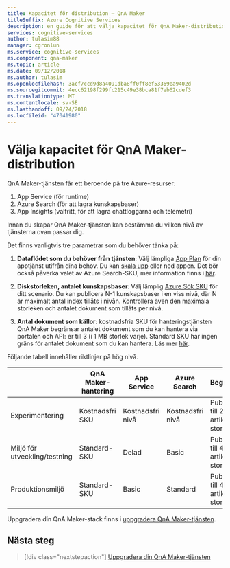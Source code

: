 ```yaml
---
title: Kapacitet för distribution – QnA Maker
titleSuffix: Azure Cognitive Services
description: en guide för att välja kapacitet för QnA Maker-distribution
services: cognitive-services
author: tulasim88
manager: cgronlun
ms.service: cognitive-services
ms.component: qna-maker
ms.topic: article
ms.date: 09/12/2018
ms.author: tulasim
ms.openlocfilehash: 3acf7ccd9d8a4091dba8ff0ff8ef53369ea9402d
ms.sourcegitcommit: 4ecc62198f299fc215c49e38bca81f7eb62cdef3
ms.translationtype: MT
ms.contentlocale: sv-SE
ms.lasthandoff: 09/24/2018
ms.locfileid: "47041980"
---
```

# <a name="choosing-capacity-for-your-qna-maker-deployment"></a>Välja kapacitet för QnA Maker-distribution

QnA Maker-tjänsten får ett beroende på tre Azure-resurser:
1.  App Service (för runtime)
2.  Azure Search (för att lagra kunskapsbaser)
3.  App Insights (valfritt, för att lagra chattloggarna och telemetri)

Innan du skapar QnA Maker-tjänsten kan bestämma du vilken nivå av tjänsterna ovan passar dig. 

Det finns vanligtvis tre parametrar som du behöver tänka på:
1. **Dataflödet som du behöver från tjänsten**: Välj lämpliga [App Plan](https://azure.microsoft.com/en-in/pricing/details/app-service/plans/) för din apptjänst utifrån dina behov. Du kan [skala upp](https://docs.microsoft.com/azure/app-service/web-sites-scale) eller ned appen. Det bör också påverka valet av Azure Search-SKU, mer information finns i [här](https://docs.microsoft.com/azure/search/search-sku-tier).

2. **Diskstorleken, antalet kunskapsbaser**: Välj lämplig [Azure Sök SKU](https://azure.microsoft.com/en-in/pricing/details/search/) för ditt scenario. Du kan publicera N-1 kunskapsbaser i en viss nivå, där N är maximalt antal index tillåts i nivån. Kontrollera även den maximala storleken och antalet dokument som tillåts per nivå.

3. **Antal dokument som källor**: kostnadsfria SKU för hanteringstjänsten QnA Maker begränsar antalet dokument som du kan hantera via portalen och API: er till 3 (i 1 MB storlek varje). Standard SKU har ingen gräns för antalet dokument som du kan hantera. Läs mer [här](https://aka.ms/qnamaker-pricing).

Följande tabell innehåller riktlinjer på hög nivå.

|                        | QnA Maker-hantering | App Service | Azure Search | Begränsningar                      |
| ---------------------- | -------------------- | ----------- | ------------ | -------------------------------- |
| Experimentering        | Kostnadsfri SKU             | Kostnadsfri nivå   | Kostnadsfri nivå    | Publicera upp till 2 kB-artiklar, 50 MB storlek  |
| Miljö för utveckling/testning   | Standard-SKU         | Delad      | Basic        | Publicera upp till 4 kB-artiklar, 2 GB storlek    |
| Produktionsmiljö | Standard-SKU         | Basic       | Standard     | Publicera upp till 49 kB-artiklar, 25 GB storlek |

Uppgradera din QnA Maker-stack finns i [uppgradera QnA Maker-tjänsten](../How-To/upgrade-qnamaker-service.md).

## <a name="next-steps"></a>Nästa steg

> [!div class="nextstepaction"]
> [Uppgradera din QnA Maker-tjänsten](../How-To/upgrade-qnamaker-service.md)
